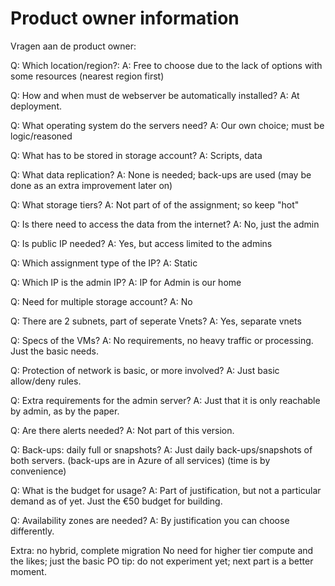 # Product owner information
Vragen aan de product owner:

Q: Which location/region?:
A: Free to choose due to the lack of options with some resources
(nearest region first)

Q: How and when must de webserver be automatically installed? 
A: At deployment.

Q: What operating system do the servers need?
A: Our own choice; must be logic/reasoned

Q: What has to be stored in storage account?
A: Scripts, data

Q: What data replication?
A: None is needed; back-ups are used
(may be done as an extra improvement later on)

Q: What storage tiers? 
A: Not part of of the assignment; so keep "hot"

Q: Is there need to access the data from the internet?
A: No, just the admin

Q: Is public IP needed?
A: Yes, but access limited to the admins

Q: Which assignment type of the IP?
A: Static

Q: Which IP is the admin IP?
A: IP for Admin is our home

Q: Need for multiple storage account?
A: No

Q: There are 2 subnets, part of seperate Vnets?
A: Yes, separate vnets

Q: Specs of the VMs?
A: No requirements, no heavy traffic or processing. Just the basic needs.

Q: Protection of network is basic, or more involved?
A: Just basic allow/deny rules.

Q: Extra requirements for the admin server?
A: Just that it is only reachable by admin, as by the paper.

Q: Are there alerts needed?
A: Not part of this version.

Q: Back-ups: daily full or snapshots? 
A: Just daily back-ups/snapshots of both servers.
(back-ups are in Azure of all services)
(time is by convenience)

Q: What is the budget for usage?
A: Part of justification, but not a particular demand as of yet. Just the €50 budget for building. 

Q: Availability zones are needed?
A: By justification you can choose differently.
 

Extra:
no hybrid, complete migration
No need for higher tier compute and the likes; just the basic
PO tip: do not experiment yet; next part is a better moment.